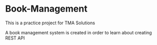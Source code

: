 # Book-Management
This is a practice project for TMA Solutions

A book management system is created in order to learn about creating REST API
